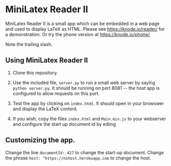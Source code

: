 # MiniLatex Reader II

MiniLatex Reader II is a small app which can be
embedded in a web page and used to display
LaTeX as HTML. Please see https://knode.io/reader/
for a demonstration. Or try the phone version at
https://knode.io/phone/

Note the trailing slash.

## Using MiniLatex Reader II

1. Clone this repository.

2. Use the included file, `server.py` to run a small web server by
   saying `python server.py`. It should be running on port 8081 --
   the host app is configured to allow requests on this port.

3) Test the app by clicking on `index.html`. It should open in your browswer and
   display the LaTeX content.

4) If you wish, copy the files `index.html` and `Main.min.js` to your webserver
   and configure the start up document id by ediing

## Customizing the app.

Change the line `documentId: 427` to change the start-up document.
Change the phrase `host: "https://nshost.herokuapp.com` to change
the host.
